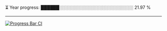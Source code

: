 
⏳ Year progress: ██████░░░░░░░░░░░░░░░░░░░░░░░░ 21.97 %

---

[![Progress Bar CI](https://github.com/thatoranzhevyy/thatoranzhevyy/actions/workflows/node.js.yml/badge.svg)](https://github.com/thatoranzhevyy/thatoranzhevyy/actions/workflows/node.js.yml)


